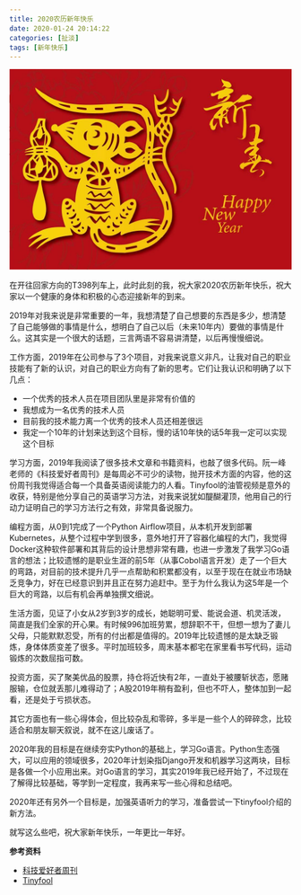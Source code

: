 ```yaml
---
title: 2020农历新年快乐
date: 2020-01-24 20:14:22
categories: [扯淡]
tags: [新年快乐]
---
```


![](2020-lunar-new-year/2020-lunar-new-year.jpeg)

在开往回家方向的T398列车上，此时此刻的我，祝大家2020农历新年快乐，祝大家以一个健康的身体和积极的心态迎接新年的到来。



2019年对我来说是非常重要的一年，我想清楚了自己想要的东西是多少，想清楚了自己能够做的事情是什么，想明白了自己以后（未来10年内）要做的事情是什么。这其实是一个很大的话题，三言两语不容易讲清楚，以后再慢慢细说。



工作方面，2019年在公司参与了3个项目，对我来说意义非凡，让我对自己的职业技能有了新的认识，对自己的职业方向有了新的思考。它们让我认识和明确了以下几点：

- 一个优秀的技术人员在项目团队里是非常有价值的
- 我想成为一名优秀的技术人员
- 目前我的技术能力离一个优秀的技术人员还相差很远
- 我定一个10年的计划来达到这个目标，慢的话10年快的话5年我一定可以实现这个目标

<!--more-->

学习方面，2019年我阅读了很多技术文章和书籍资料，也敲了很多代码。阮一峰老师的《科技爱好者周刊》是每周必不可少的读物，抛开技术方面的内容，他的这份周刊我觉得适合每一个具备英语阅读能力的人看。Tinyfool的油管视频是意外的收获，特别是他分享自己的英语学习方法，对我来说犹如醍醐灌顶，他用自己的行动力证明自己的学习方法行之有效，非常具备说服力。



编程方面，从0到1完成了一个Python Airflow项目，从本机开发到部署Kubernetes，从整个过程中学到很多，意外地打开了容器化编程的大门，我觉得Docker这种软件部署和其背后的设计思想非常有趣，也进一步激发了我学习Go语言的想法；比较遗憾的是职业生涯的前5年（从事Cobol语言开发）走了一个巨大的弯路，对目前的技术提升几乎一点帮助和积累都没有，以至于现在在就业市场缺乏竞争力，好在已经意识到并且正在努力追赶中。至于为什么我认为这5年是一个巨大的弯路，以后有机会再单独撰文细说。



生活方面，见证了小女从2岁到3岁的成长，她聪明可爱、能说会道、机灵活泼，简直是我们全家的开心果。有时候996加班劳累，想辞职不干，但想一想为了妻儿父母，只能默默忍受，所有的付出都是值得的。2019年比较遗憾的是太缺乏锻炼，身体体质变差了很多。平时加班较多，周末基本都宅在家里看书写代码，运动锻炼的次数屈指可数。



投资方面，买了聚美优品的股票，持仓将近快有2年，一直处于被腰斩状态，愿赌服输，仓位就丢那儿难得动了；A股2019年稍有盈利，但也不吓人，整体加到一起看，还是处于亏损状态。



其它方面也有一些心得体会，但比较杂乱和零碎，多半是一些个人的碎碎念，比较适合和朋友聊天叙说，就不在这儿废话了。



2020年我的目标是在继续夯实Python的基础上，学习Go语言。Python生态强大，可以应用的领域很多，2020年计划染指Django开发和机器学习这两块，目标是各做一个小应用出来。对Go语言的学习，其实2019年我已经开始了，不过现在了解得比较基础，等学到一定程度，我再来写一些心得和总结吧。

2020年还有另外一个目标是，加强英语听力的学习，准备尝试一下tinyfool介绍的新方法。



就写这么些吧，祝大家新年快乐，一年更比一年好。



**参考资料**

- [科技爱好者周刊](http://www.ruanyifeng.com/blog/)
- [Tinyfool](https://www.youtube.com/user/tinyfoolgmail)